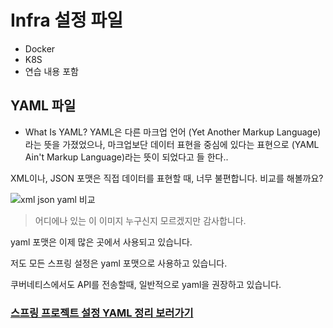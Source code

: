 # Infra 설정 파일
- Docker
- K8S
- 연습 내용 포함

## YAML 파일
- What Is YAML?
YAML은 다른 마크업 언어 (Yet Another Markup Language)라는 뜻을 가졌었으나, 
  마크업보단 데이터 표현을 중심에 있다는 표현으로 (YAML Ain't Markup Language)라는 뜻이 되었다고 들 한다..
  
XML이나, JSON 포맷은 직접 데이터를 표현할 때, 너무 불편합니다.
비교를 해볼까요?

<img src="./ymal킹.jpg" alt="xml json yaml 비교">

> 어디에나 있는 이 이미지 누구신지 모르겠지만 감사합니다.

yaml 포맷은 이제 많은 곳에서 사용되고 있습니다.

저도 모든 스프링 설정은  yaml 포맷으로 사용하고 있습니다.

쿠버네티스에서도 API를 전송할때, 일반적으로 yaml을 권장하고 있습니다.

### [스프링 프로젝트 설정 YAML 정리 보러가기](./YAML.md)